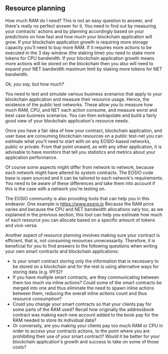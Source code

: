 ## Resource planning

How much RAM do I need? This is not an easy question to answer, and there's really no perfect answer for it. You need to find out by measuring your contracts' actions and by planning accordingly based on your predictions on how fast and how much your blockchain application will grow. If your blockchain application growth is requiring more storage capacity you'll need to buy more RAM.  If it requires more actions to be executed in the 3 day window (the staking time) you need to stake more tokens for CPU bandwidth.  If your blockchain application growth means more actions will be stored on the blockchain then you also will need to expand your NET bandwidth maximum limit by staking more tokens for NET bandwidth.

*Ok, you say, but how much?*

You need to test and simulate various business scenarios that apply to your blockchain application and measure their resource usage.  Hence, the existence of the public test networks. These allow you to measure how much RAM, CPU, and NET each action consume, and measure worst and best case business scenarios. You can then extrapolate and build a fairly good view of your blockchain application's resource needs.

Once you have a fair idea of how your contract, blockchain application, and user base are consuming blockchain resources on a public test-net you can estimate what you'll need to start with on any EOSIO-based networks, public or private.  From that point onward, as with any other application, it is advisable to have monitors that tell you statistics and metrics about your application performance.

Of course some aspects might differ from network to network, because each network might have altered its system contracts.  The EOSIO code base is open sourced and it can be tailored to each network's requirements. You need to be aware of these differences and take them into account if this is the case with a network you're testing on.

The EOSIO community is also providing tools that can help you in this endeavor. One example is https://www.eosrp.io
Because the RAM price varies and because the CPU and NET bandwidth allocations vary too, as we explained in the previous section, this tool can help you estimate how much of each resource you can allocate based on a specific amount of tokens and vice-versa.

Another aspect of resource planning involves making sure your contract is efficient, that is, not consuming resources unnecessarily. Therefore, it is beneficial for you to find answers to the following questions when writing your own smart contracts and blockchain applications:

  * Is your smart contract storing only the information that is necessary to be stored on a blockchain and for the rest is using alternative ways for storing data (e.g. IPFS)?
  * If you have multiple smart contracts, are they communicating between them too much via inline actions? Could some of the smart contracts be merged into one and thus eliminate the need to spawn inline actions between them, reducing the overall inline actions count and thus resource consumption?
  * Could you change your smart contracts so that your clients pay for some parts of the RAM used? Recall how originally the addressbook contract was making each new account added to the book pay for the RAM needed to store its individual data? 
  * Or conversely, are you making your clients pay too much RAM or CPU in order to access your contracts actions, to the point where you are prohibiting their use of your smart contract? Would it be better for your blockchain application's growth and success to take on some of those costs?
